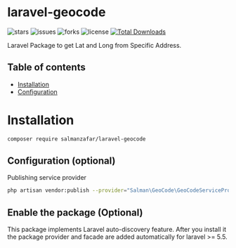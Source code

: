 # laravel-geocode

![stars](https://img.shields.io/github/stars/salmanzafar949/laravel-geocode)
![issues](https://img.shields.io/github/issues/salmanzafar949/laravel-geocode)
![forks](https://img.shields.io/github/forks/salmanzafar949/laravel-geocode)
![license](https://img.shields.io/github/license/salmanzafar949/laravel-geocode)
[![Total Downloads](https://img.shields.io/packagist/dt/salmanzafar/laravel-geocode?style=flat-square)](https://packagist.org/packages/salmanzafar/laravel-geocode)

Laravel Package to get Lat and Long from Specific Address.

## Table of contents
* [Installation](#installation)
* [Configuration](#configuration-optional)


# Installation

```bash
composer require salmanzafar/laravel-geocode
```

## Configuration (optional)
Publishing service provider

```bash
php artisan vendor:publish --provider="Salman\GeoCode\GeoCodeServiceProvider::class"
```

## Enable the package (Optional)
This package implements Laravel auto-discovery feature. After you install it the package provider and facade are added automatically for laravel >= 5.5.

